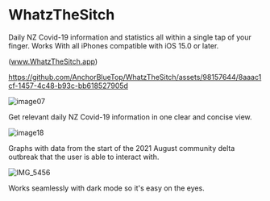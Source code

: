 # WhatzTheSitch

Daily NZ Covid-19 information and statistics all within a single tap of your finger. Works With all iPhones compatible with iOS 15.0 or later.

(www.WhatzTheSitch.app)

https://github.com/AnchorBlueTop/WhatzTheSitch/assets/98157644/8aaac1cf-1457-4c48-b93c-bb618527905d

![image07](https://github.com/AnchorBlueTop/WhatzTheSitch/assets/98157644/a980107e-ae3f-4dd5-aaa8-28e409004c6b)

Get relevant daily NZ Covid-19 information in one clear and concise view.

![image18](https://github.com/AnchorBlueTop/WhatzTheSitch/assets/98157644/635791ac-5f39-440c-8677-ec6afa8daa05) 

Graphs with data from the start of the 2021 August community delta outbreak that the user is able to interact with.

![IMG_5456](https://github.com/AnchorBlueTop/WhatzTheSitch/assets/98157644/37a65592-3045-431d-ae2f-cf2e3562eddd)

Works seamlessly with dark mode so it's easy on the eyes.




